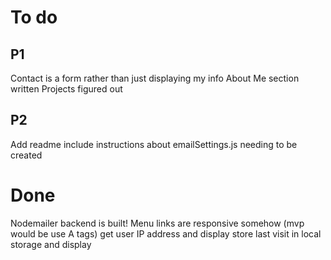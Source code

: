 # To do

## P1
Contact is a form rather than just displaying my info
About Me section written
Projects figured out

## P2
Add readme
include instructions about emailSettings.js needing to be created

# Done
Nodemailer backend is built!
Menu links are responsive somehow (mvp would be use A tags)
get user IP address and display
store last visit in local storage and display
